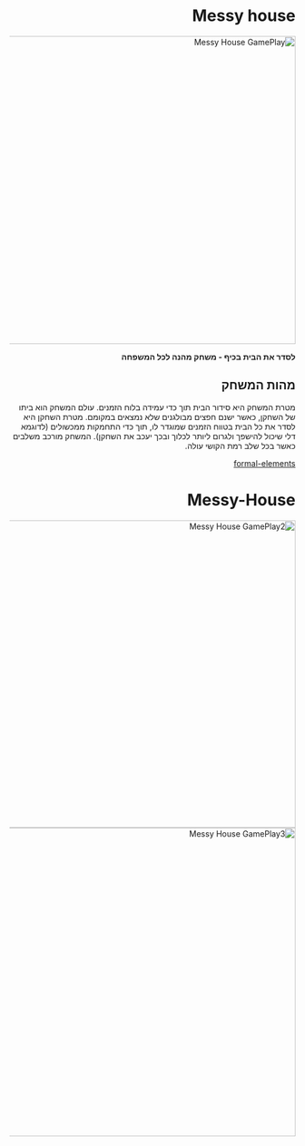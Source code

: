 <div dir='rtl' lang='he'>

# Messy house 
<img width="543" alt="Messy House GamePlay" src="https://github.com/alon-game/Messy-House/assets/73320761/12bcbfd1-a64a-442d-a8ae-f47f16c872c8">

**לסדר את הבית בכיף - משחק מהנה לכל המשפחה**

## מהות המשחק

מטרת המשחק היא סידור הבית תוך כדי עמידה בלוח הזמנים. עולם המשחק הוא ביתו של השחקן, כאשר ישנם חפצים מבולגנים שלא נמצאים במקומם. מטרת השחקן היא לסדר את כל הבית בטווח הזמנים שמוגדר לו, תוך כדי התחמקות ממכשולים (לדוגמא דלי שיכול להישפך ולגרום ליותר לכלוך ובכך יעכב את השחקן). המשחק מורכב משלבים כאשר בכל שלב רמת הקושי עולה.

[formal-elements](formal-elements.md)
# Messy-House


<img width="542" alt="Messy House GamePlay2" src="https://github.com/alon-game/Messy-House/assets/73320761/a7270552-ffc3-42c7-a127-fbf2e458a3ea">

<img width="544" alt="Messy House GamePlay3" src="https://github.com/alon-game/Messy-House/assets/73320761/50837cd4-7343-46d5-b004-23a01660de38">
